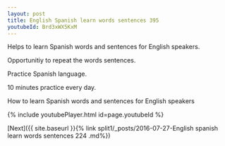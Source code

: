 ```yaml
---
layout: post
title: English Spanish learn words sentences 395 
youtubeId: Brd3xWX5KxM
---
```

 
 
Helps to learn Spanish words and sentences for English speakers.

Opportunitiy to repeat the words sentences. 

Practice Spanish language. 
 
10 minutes practice every day. 
 
How to learn Spanish words and sentences for English speakers 
 
{% include youtubePlayer.html id=page.youtubeId %}
 
 
[Next]({{ site.baseurl }}{% link  split1/_posts/2016-07-27-English spanish learn words sentences 224 .md%})
 

